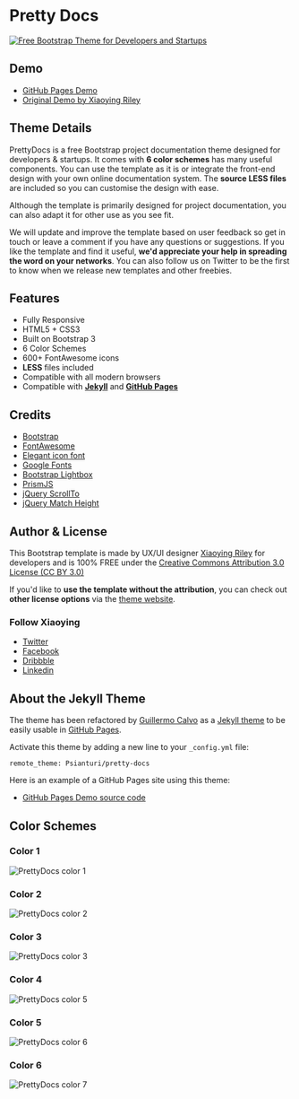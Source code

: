 # Pretty Docs

[![Free Bootstrap Theme for Developers and Startups](https://github.com/LeakyAbstractions/pretty-docs/blob/master/assets/images/thumb.png?raw=true)](http://themes.3rdwavemedia.com/website-templates/prettydocs-free-bootstrap-theme-developers-and-startups/)


## Demo

- [GitHub Pages Demo](https://leakyabstractions.github.io/pretty-docs/)
- [Original Demo by Xiaoying Riley](http://themes.3rdwavemedia.com/demo/prettydocs/)


## Theme Details

PrettyDocs is a free Bootstrap project documentation theme designed for developers & startups. It comes with
**6 color schemes** has many useful components. You can use the template as it is or integrate the front-end design
with your own online documentation system. The **source LESS files** are included so you can customise the design with
ease.

Although the template is primarily designed for project documentation, you can also adapt it for other use as you see
fit.

We will update and improve the template based on user feedback so get in touch or leave a comment if you have any
questions or suggestions. If you like the template and find it useful,
**we'd appreciate your help in spreading the word on your networks**. You can also follow us on Twitter to be the first
to know when we release new templates and other freebies.


## Features

- Fully Responsive
- HTML5 + CSS3
- Built on Bootstrap 3
- 6 Color Schemes
- 600+ FontAwesome icons
- **LESS** files included
- Compatible with all modern browsers
- Compatible with [**Jekyll**](https://jekyllrb.com/) and [**GitHub Pages**](https://pages.github.com/)


## Credits

- [Bootstrap](http://getbootstrap.com/)
- [FontAwesome](http://fortawesome.github.io/Font-Awesome/)
- [Elegant icon font](http://www.elegantthemes.com/blog/resources/elegant-icon-font)
- [Google Fonts](https://fonts.google.com/)
- [Bootstrap Lightbox](http://ashleydw.github.io/lightbox/)
- [PrismJS](http://prismjs.com/)
- [jQuery ScrollTo](http://flesler.blogspot.co.uk/2007/10/jqueryscrollto.html)
- [jQuery Match Height](http://http://brm.io/jquery-match-height/)


## Author & License

This Bootstrap template is made by UX/UI designer [Xiaoying Riley](https://twitter.com/3rdwave_themes) for developers
and is 100% FREE under the
[Creative Commons Attribution 3.0 License (CC BY 3.0)](http://creativecommons.org/licenses/by/3.0/)

If you'd like to **use the template without the attribution**, you can check out **other license options** via the
[theme website](http://themes.3rdwavemedia.com/website-templates/prettydocs-free-bootstrap-theme-developers-and-startups/).

### Follow Xiaoying

- [Twitter](https://twitter.com/3rdwave_themes)
- [Facebook](https://www.facebook.com/3rdwavethemes/)
- [Dribbble](https://dribbble.com/Xiaoying)
- [Linkedin](https://uk.linkedin.com/in/xiaoying)


## About the Jekyll Theme

The theme has been refactored by [Guillermo Calvo](https://guillermo.in/) as a [Jekyll theme](https://jekyllrb.com/) to
be easily usable in [GitHub Pages](https://pages.github.com/).

Activate this theme by adding a new line to your `_config.yml` file:

```
remote_theme: Psianturi/pretty-docs
```

Here is an example of a GitHub Pages site using this theme:

- [GitHub Pages Demo source code](https://github.com/Psianturi/pretty-docs)


## Color Schemes

### Color 1

![PrettyDocs color 1](http://themes.3rdwavemedia.com/wp-content/uploads/2015/12/prettydocs-page-1.jpg)

### Color 2

![PrettyDocs color 2](http://themes.3rdwavemedia.com/wp-content/uploads/2015/12/prettydocs-page-2.jpg)

### Color 3

![PrettyDocs color 3](http://themes.3rdwavemedia.com/wp-content/uploads/2015/12/prettydocs-page-3.jpg)

### Color 4

![PrettyDocs color 5](http://themes.3rdwavemedia.com/wp-content/uploads/2015/12/prettydocs-page-4.jpg)

### Color 5

![PrettyDocs color 6](http://themes.3rdwavemedia.com/wp-content/uploads/2015/12/prettydocs-page-5.jpg)

### Color 6

![PrettyDocs color 7](http://themes.3rdwavemedia.com/wp-content/uploads/2015/12/prettydocs-page-6.jpg)

